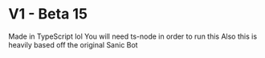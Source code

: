 # V1 - Beta 15
Made in TypeScript lol
You will need ts-node in order to run this
Also this is heavily based off the original Sanic Bot